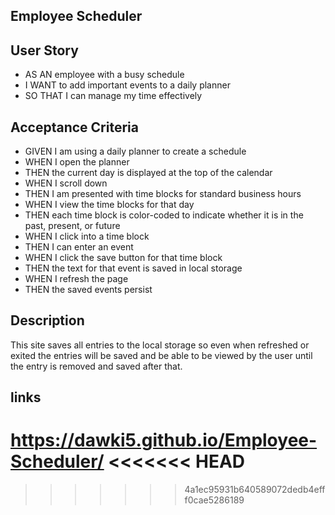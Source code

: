 ## Employee Scheduler

## User Story

* AS AN employee with a busy schedule
* I WANT to add important events to a daily planner
* SO THAT I can manage my time effectively

## Acceptance Criteria

* GIVEN I am using a daily planner to create a schedule
* WHEN I open the planner
* THEN the current day is displayed at the top of the calendar
* WHEN I scroll down
* THEN I am presented with time blocks for standard business hours
* WHEN I view the time blocks for that day
* THEN each time block is color-coded to indicate whether it is in the past, present, or future
* WHEN I click into a time block
* THEN I can enter an event
* WHEN I click the save button for that time block
* THEN the text for that event is saved in local storage
* WHEN I refresh the page
* THEN the saved events persist

## Description

This site saves all entries to the local storage so even when refreshed or exited the entries will be saved and be able to be viewed by the user until the entry is removed and saved after that.

## links

https://dawki5.github.io/Employee-Scheduler/
<<<<<<< HEAD
=======


>>>>>>> 4a1ec95931b640589072dedb4efff0cae5286189
